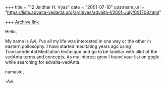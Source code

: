 +++
title = "12 Jaldhar H. Vyas"
date = "2001-07-10"
upstream_url = "https://lists.advaita-vedanta.org/archives/advaita-l/2001-July/001708.html"

+++
[Archive link](https://lists.advaita-vedanta.org/archives/advaita-l/2001-July/001708.html)

Hello,

My name is Avi, I've all my life was interested in one way or the other in
eastern philosophy. I have started meditating years ago using
Transcendental Meditation technique and go to be familiar with allot of
the vedAnta terms and concepts. As my interest grew I found your list on
gogle while searching for advaita-vedAnta.

namaste,

-Avi

